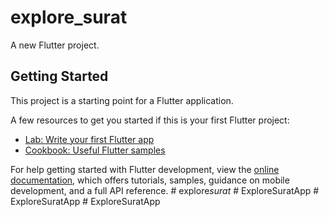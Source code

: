 # explore_surat

A new Flutter project.

## Getting Started

This project is a starting point for a Flutter application.

A few resources to get you started if this is your first Flutter project:

- [Lab: Write your first Flutter app](https://docs.flutter.dev/get-started/codelab)
- [Cookbook: Useful Flutter samples](https://docs.flutter.dev/cookbook)

For help getting started with Flutter development, view the
[online documentation](https://docs.flutter.dev/), which offers tutorials,
samples, guidance on mobile development, and a full API reference.
#   e x p l o r e _ s u r a t _  
 #   E x p l o r e S u r a t A p p  
 #   E x p l o r e S u r a t A p p  
 #   E x p l o r e S u r a t A p p  
 